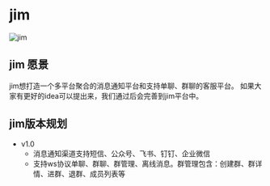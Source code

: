 # jim
![jim](https://user-images.githubusercontent.com/22972255/168276769-3ada04e8-14d6-4373-8b25-e4fdcc9c68aa.png)
## jim 愿景
jim想打造一个多平台聚合的消息通知平台和支持单聊、群聊的客服平台。
如果大家有更好的idea可以提出来，我们通过后会完善到jim平台中。
## jim版本规划
- v1.0
  - 消息通知渠道支持短信、公众号、飞书、钉钉、企业微信
  - 支持ws协议单聊、群聊、群管理、离线消息。群管理包含：创建群、群详情、进群、退群、成员列表等

